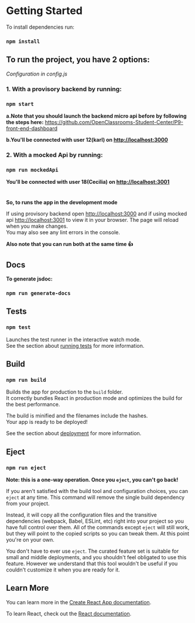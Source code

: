 # Getting Started 

To install dependencies run:
### `npm install`


## To run the project, you have 2 options:

*Configuration in config.js*

### 1. With a provisory backend by running:

### `npm start`
**a.Note that you should launch the backend micro api before by following the steps here:**
https://github.com/OpenClassrooms-Student-Center/P9-front-end-dashboard

**b.You'll be connected with user 12(karl) on [http://localhost:3000](http://localhost:3000)**


### 2. With a mocked Api by running:

### `npm run mockedApi`
**You'll be connected with user 18(Cecilia) on [http://localhost:3001](http://localhost:3001)**


#
**So, to runs the app in the development mode**

If using provisory backend open [http://localhost:3000](http://localhost:3000) and if using mocked api [http://localhost:3001](http://localhost:3001) to view it in your browser.
The page will reload when you make changes.\
You may also see any lint errors in the console.

**Also note that you can run both at the same time 👍**

## Docs
**To generate jsdoc:**
### `npm run generate-docs`

## Tests

### `npm test`

Launches the test runner in the interactive watch mode.\
See the section about [running tests](https://facebook.github.io/create-react-app/docs/running-tests) for more information.

## Build
### `npm run build`

Builds the app for production to the `build` folder.\
It correctly bundles React in production mode and optimizes the build for the best performance.

The build is minified and the filenames include the hashes.\
Your app is ready to be deployed!

See the section about [deployment](https://facebook.github.io/create-react-app/docs/deployment) for more information.

## Eject
### `npm run eject`

**Note: this is a one-way operation. Once you `eject`, you can't go back!**

If you aren't satisfied with the build tool and configuration choices, you can `eject` at any time. This command will remove the single build dependency from your project.

Instead, it will copy all the configuration files and the transitive dependencies (webpack, Babel, ESLint, etc) right into your project so you have full control over them. All of the commands except `eject` will still work, but they will point to the copied scripts so you can tweak them. At this point you're on your own.

You don't have to ever use `eject`. The curated feature set is suitable for small and middle deployments, and you shouldn't feel obligated to use this feature. However we understand that this tool wouldn't be useful if you couldn't customize it when you are ready for it.

## Learn More

You can learn more in the [Create React App documentation](https://facebook.github.io/create-react-app/docs/getting-started).

To learn React, check out the [React documentation](https://reactjs.org/).
